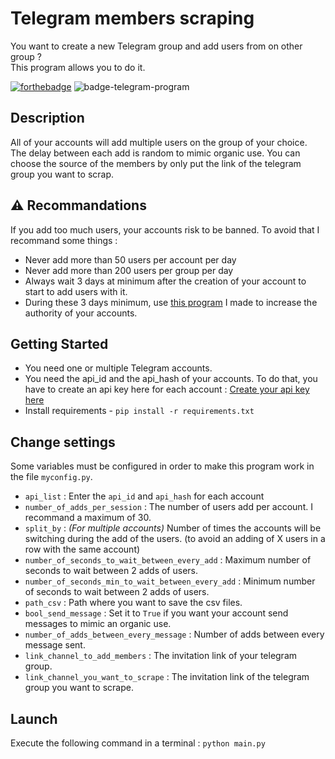 # Telegram members scraping
You want to create a new Telegram group and add users from on other group ?  
This program allows you to do it.  

[![forthebadge](https://forthebadge.com/images/badges/made-with-python.svg)](https://forthebadge.com)  ![badge-telegram-program](https://github.com/pierre-vignoles/telegram_scrapping_multiple_accounts/blob/master/img/telegram-program.svg)

## Description 
All of your accounts will add multiple users on the group of your choice. The delay between each add is random to mimic organic use. You can choose the source of the members by only put the link of the telegram group you want to scrap.

## ⚠️ Recommandations 
If you add too much users, your accounts risk to be banned. To avoid that I recommand some things :  
* Never add more than 50 users per account per day
* Never add more than 200 users per group per day
* Always wait 3 days at minimum after the creation of your account to start to add users with it.
* During these 3 days minimum, use [this program](https://github.com/pierre-vignoles/telegram_send_messages) I made to increase the authority of your accounts.

## Getting Started
* You need one or multiple Telegram accounts.
* You need the api_id and the api_hash of your accounts. To do that, you have to create an api key here for each account : [Create your api key here](https://my.telegram.org/auth?to=apps)
* Install requirements - `pip install -r requirements.txt`

## Change settings
Some variables must be configured in order to make this program work in the file `myconfig.py`.  
* `api_list` : Enter the `api_id` and `api_hash` for each account
* `number_of_adds_per_session` : The number of users add per account. I recommand a maximum of 30.
* `split_by` : *(For multiple accounts)* Number of times the accounts will be switching during the add of the users. (to avoid an adding of X users in a row with the same account)
* `number_of_seconds_to_wait_between_every_add` : Maximum number of seconds to wait between 2 adds of users.
* `number_of_seconds_min_to_wait_between_every_add` : Minimum number of seconds to wait between 2 adds of users.
* `path_csv` : Path where you want to save the csv files.
* `bool_send_message` : Set it to `True` if you want your account send messages to mimic an organic use.
* `number_of_adds_between_every_message` : Number of adds between every message sent.
* `link_channel_to_add_members` : The invitation link of your telegram group.
* `link_channel_you_want_to_scrape` : The invitation link of the telegram group you want to scrape.

## Launch 
Execute the following command in a terminal : `python main.py`
